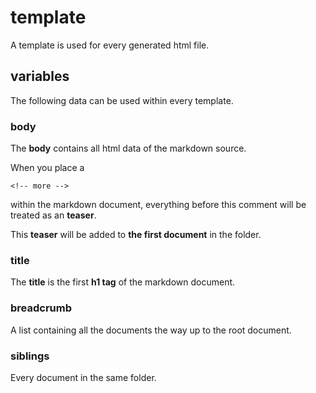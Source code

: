 # template

A template is used for every generated html file.

## variables

The following data can be used within every template.

### body

The **body** contains all html data of the markdown source.

When you place a

```
<!-- more -->
```

within the markdown document, everything before this comment will be treated as an **teaser**.

This **teaser** will be added to **the first document** in the folder.


### title

The **title** is the first **h1 tag** of the markdown document.

### breadcrumb

A list containing all the documents the way up to the root document.

### siblings

Every document in the same folder.


[1]: https://hexdocs.pm/eex/EEx.html
